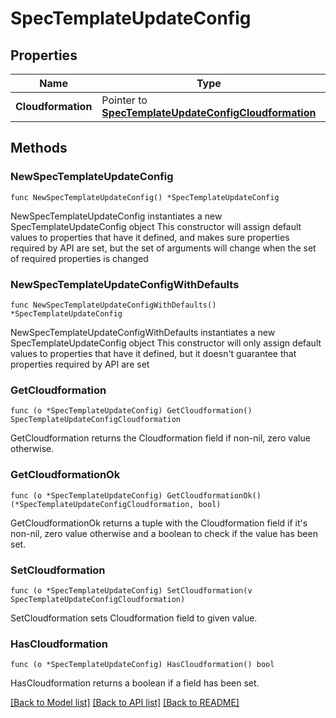# SpecTemplateUpdateConfig

## Properties

Name | Type | Description | Notes
------------ | ------------- | ------------- | -------------
**Cloudformation** | Pointer to [**SpecTemplateUpdateConfigCloudformation**](specTemplateUpdate_config_cloudformation.md) |  | [optional] 

## Methods

### NewSpecTemplateUpdateConfig

`func NewSpecTemplateUpdateConfig() *SpecTemplateUpdateConfig`

NewSpecTemplateUpdateConfig instantiates a new SpecTemplateUpdateConfig object
This constructor will assign default values to properties that have it defined,
and makes sure properties required by API are set, but the set of arguments
will change when the set of required properties is changed

### NewSpecTemplateUpdateConfigWithDefaults

`func NewSpecTemplateUpdateConfigWithDefaults() *SpecTemplateUpdateConfig`

NewSpecTemplateUpdateConfigWithDefaults instantiates a new SpecTemplateUpdateConfig object
This constructor will only assign default values to properties that have it defined,
but it doesn't guarantee that properties required by API are set

### GetCloudformation

`func (o *SpecTemplateUpdateConfig) GetCloudformation() SpecTemplateUpdateConfigCloudformation`

GetCloudformation returns the Cloudformation field if non-nil, zero value otherwise.

### GetCloudformationOk

`func (o *SpecTemplateUpdateConfig) GetCloudformationOk() (*SpecTemplateUpdateConfigCloudformation, bool)`

GetCloudformationOk returns a tuple with the Cloudformation field if it's non-nil, zero value otherwise
and a boolean to check if the value has been set.

### SetCloudformation

`func (o *SpecTemplateUpdateConfig) SetCloudformation(v SpecTemplateUpdateConfigCloudformation)`

SetCloudformation sets Cloudformation field to given value.

### HasCloudformation

`func (o *SpecTemplateUpdateConfig) HasCloudformation() bool`

HasCloudformation returns a boolean if a field has been set.


[[Back to Model list]](../README.md#documentation-for-models) [[Back to API list]](../README.md#documentation-for-api-endpoints) [[Back to README]](../README.md)


